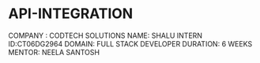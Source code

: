 # API-INTEGRATION
COMPANY : CODTECH SOLUTIONS
NAME: SHALU
INTERN ID:CT06DG2964
DOMAIN: FULL STACK DEVELOPER
DURATION: 6 WEEKS
MENTOR: NEELA SANTOSH
